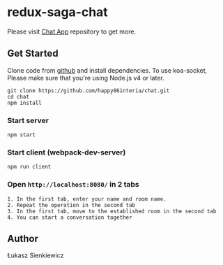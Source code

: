 # redux-saga-chat

Please visit [Chat App](https://github.com/happy86interia/chat.git) repository to get more.

## Get Started

Clone code from [github](https://github.com/happy86interia/chat.git) and install dependencies.
To use koa-socket, Please make sure that you're using Node.js v4 or later.

```
git clone https://github.com/happy86interia/chat.git
cd chat
npm install
```

### Start server

```
npm start
```

### Start client (webpack-dev-server)

```
npm run client
```

### Open `http://localhost:8080/` in 2 tabs

```
1. In the first tab, enter your name and room name.
2. Repeat the operation in the second tab
3. In the first tab, move to the established room in the second tab
4. You can start a conversation together
```

## Author

Łukasz Sienkiewicz
